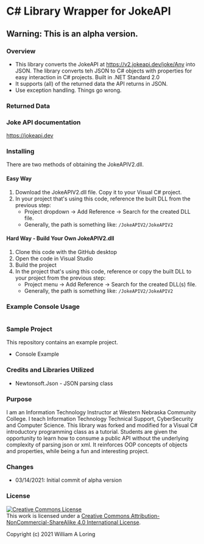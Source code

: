 # C# Library Wrapper for JokeAPI
## Warning: This is an alpha version.
### Overview
- This library converts the JokeAPI at https://v2.jokeapi.dev/joke/Any into JSON. The library converts teh JSON to C# objects with properties for easy interaction in C# projects. Built in .NET Standard 2.0
- It supports (all) of the returned data the API returns in JSON.
- Use exception handling. Things go wrong.

### Returned Data

### Joke API documentation
https://jokeapi.dev

### Installing
There are two methods of obtaining the JokeAPIV2.dll.
#### Easy Way
1. Download the JokeAPIV2.dll file. Copy it to your Visual C# project.
2. In your project that's using this code, reference the built DLL from the previous step:
   - Project dropdown -> Add Reference -> Search for the created DLL file.
   - Generally, the path is something like: `/JokeAPIV2/JokeAPIV2`
#### Hard Way - Build Your Own JokeAPIV2.dll
1. Clone this code with the GitHub desktop
2. Open the code in Visual Studio
3. Build the project
4. In the project that's using this code, reference or copy the built DLL to your project from the previous step:
   - Project menu -> Add Reference -> Search for the created DLL(s) file.
   - Generally, the path is something like: `/JokeAPIV2/JokeAPIV2`

### Example Console Usage
```csharp

```

### Sample Project
This repository contains an example project.
- Console Example

### Credits and Libraries Utilized
- Newtonsoft.Json - JSON parsing class

### Purpose
I am an Information Technology Instructor at Western Nebraska Community College. I teach Information Technology Technical Support, CyberSecurity and Computer Science.
This library was forked and modified for a Visual C# introductory programming class as a tutorial. Students are given the opportunity to learn how to consume a public API without the underlying complexity of parsing json or xml. It reinforces OOP concepts of objects and properties, while being a fun and interesting project.

### Changes
- 03/14/2021: Initial commit of alpha version

### License
<a rel="license" href="http://creativecommons.org/licenses/by-nc-sa/4.0/"><img alt="Creative Commons License" style="border-width:0" src="https://i.creativecommons.org/l/by-nc-sa/4.0/88x31.png" /></a><br />This work is licensed under a <a rel="license" href="http://creativecommons.org/licenses/by-nc-sa/4.0/">Creative Commons Attribution-NonCommercial-ShareAlike 4.0 International License</a>.

Copyright (c) 2021 William A Loring
